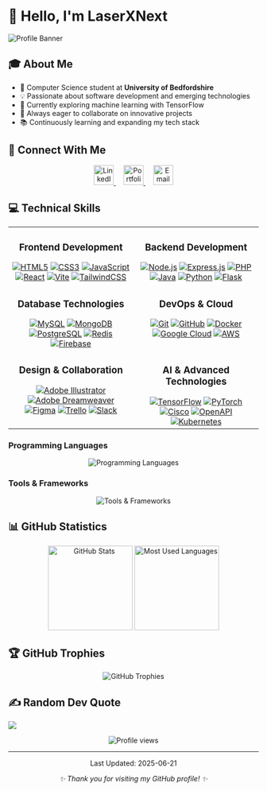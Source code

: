 # 👋 Hello, I'm LaserXNext

![Profile Banner](https://capsule-render.vercel.app/api?type=waving&color=0:FF6B6B,100:4B59F7&height=250&section=header&text=LaserXNext&fontSize=90&animation=twinkling&fontAlignY=36&fontColor=FFFFFF&desc=Software%20Developer%20|%20Student%20|%20Tech%20Enthusiast&descAlignY=56&descAlign=62&descSize=22&stroke=FFFFFF&strokeWidth=1)

## 🎓 About Me
- 🔭 Computer Science student at **University of Bedfordshire**
- 💡 Passionate about software development and emerging technologies
- 🌱 Currently exploring machine learning with TensorFlow
- 🚀 Always eager to collaborate on innovative projects
- 📚 Continuously learning and expanding my tech stack

## 🔗 Connect With Me
<div align="center">
  <a href="https://www.linkedin.com/in/lochana-nimsara">
    <img src="https://img.shields.io/badge/LinkedIn-0077B5?style=for-the-badge&logo=linkedin&logoColor=white&logoWidth=30&logoHeight=30" alt="LinkedIn" height="40" />
  </a>&nbsp;&nbsp;&nbsp;
  <a href="https://laser-x.vercel.app/">
    <img src="https://img.shields.io/badge/Portfolio-FF5722?style=for-the-badge&logo=todoist&logoColor=white&logoWidth=30&logoHeight=30" alt="Portfolio" height="40" />
  </a>&nbsp;&nbsp;&nbsp;
  <a href="mailto:nimsaralochana60@gmail.com">
    <img src="https://img.shields.io/badge/Email-D14836?style=for-the-badge&logo=gmail&logoColor=white&logoWidth=30&logoHeight=30" alt="Email" height="40" />
  </a>
</div>

## 💻 Technical Skills

<table>
  <tr>
    <td valign="top" width="50%">
      <h3 align="center">Frontend Development</h3>
      <div align="center">  
        <a href="https://en.wikipedia.org/wiki/HTML5" target="_blank"><img src="https://img.shields.io/badge/html5-%23E34F26.svg?style=for-the-badge&logo=html5&logoColor=white" alt="HTML5" /></a>  
        <a href="https://www.w3schools.com/css/" target="_blank"><img src="https://img.shields.io/badge/css3-%231572B6.svg?style=for-the-badge&logo=css3&logoColor=white" alt="CSS3" /></a>  
        <a href="https://www.javascript.com/" target="_blank"><img src="https://img.shields.io/badge/javascript-%23323330.svg?style=for-the-badge&logo=javascript&logoColor=%23F7DF1E" alt="JavaScript" /></a>  
        <a href="https://reactjs.org/" target="_blank"><img src="https://img.shields.io/badge/react-%2320232a.svg?style=for-the-badge&logo=react&logoColor=%2361DAFB" alt="React" /></a>  
        <a href="https://vitejs.dev/" target="_blank"><img src="https://img.shields.io/badge/vite-%23646CFF.svg?style=for-the-badge&logo=vite&logoColor=white" alt="Vite" /></a>  
        <a href="https://tailwindcss.com/" target="_blank"><img src="https://img.shields.io/badge/tailwindcss-%2338B2AC.svg?style=for-the-badge&logo=tailwind-css&logoColor=white" alt="TailwindCSS" /></a>
      </div>
    </td>
    <td valign="top" width="50%">
      <h3 align="center">Backend Development</h3>
      <div align="center">  
        <a href="https://nodejs.org/" target="_blank"><img src="https://img.shields.io/badge/node.js-6DA55F?style=for-the-badge&logo=node.js&logoColor=white" alt="Node.js" /></a>  
        <a href="https://expressjs.com/" target="_blank"><img src="https://img.shields.io/badge/express.js-%23404d59.svg?style=for-the-badge&logo=express&logoColor=%2361DAFB" alt="Express.js" /></a>  
        <a href="https://www.php.net/" target="_blank"><img src="https://img.shields.io/badge/php-%23777BB4.svg?style=for-the-badge&logo=php&logoColor=white" alt="PHP" /></a>  
        <a href="https://www.java.com/" target="_blank"><img src="https://img.shields.io/badge/java-%23ED8B00.svg?style=for-the-badge&logo=openjdk&logoColor=white" alt="Java" /></a>  
        <a href="https://www.python.org/" target="_blank"><img src="https://img.shields.io/badge/python-3670A0?style=for-the-badge&logo=python&logoColor=ffdd54" alt="Python" /></a>
        <a href="https://flask.palletsprojects.com/" target="_blank"><img src="https://img.shields.io/badge/flask-%23000.svg?style=for-the-badge&logo=flask&logoColor=white" alt="Flask" /></a>
      </div>
    </td>
  </tr>
  <tr>
    <td valign="top" width="50%">
      <h3 align="center">Database Technologies</h3>
      <div align="center">  
        <a href="https://www.mysql.com/" target="_blank"><img src="https://img.shields.io/badge/mysql-4479A1.svg?style=for-the-badge&logo=mysql&logoColor=white" alt="MySQL" /></a>  
        <a href="https://www.mongodb.com/" target="_blank"><img src="https://img.shields.io/badge/MongoDB-%234ea94b.svg?style=for-the-badge&logo=mongodb&logoColor=white" alt="MongoDB" /></a>  
        <a href="https://www.postgresql.org/" target="_blank"><img src="https://img.shields.io/badge/postgres-%23316192.svg?style=for-the-badge&logo=postgresql&logoColor=white" alt="PostgreSQL" /></a>  
        <a href="https://redis.io/" target="_blank"><img src="https://img.shields.io/badge/redis-%23DD0031.svg?style=for-the-badge&logo=redis&logoColor=white" alt="Redis" /></a>
        <a href="https://firebase.google.com/" target="_blank"><img src="https://img.shields.io/badge/firebase-%23039BE5.svg?style=for-the-badge&logo=firebase" alt="Firebase" /></a>
      </div>
    </td>
    <td valign="top" width="50%">
      <h3 align="center">DevOps & Cloud</h3>
      <div align="center">  
        <a href="https://git-scm.com/" target="_blank"><img src="https://img.shields.io/badge/git-%23F05033.svg?style=for-the-badge&logo=git&logoColor=white" alt="Git" /></a>  
        <a href="https://github.com/" target="_blank"><img src="https://img.shields.io/badge/github-%23121011.svg?style=for-the-badge&logo=github&logoColor=white" alt="GitHub" /></a>  
        <a href="https://www.docker.com/" target="_blank"><img src="https://img.shields.io/badge/docker-%230db7ed.svg?style=for-the-badge&logo=docker&logoColor=white" alt="Docker" /></a>
        <a href="https://cloud.google.com/" target="_blank"><img src="https://img.shields.io/badge/GoogleCloud-%234285F4.svg?style=for-the-badge&logo=google-cloud&logoColor=white" alt="Google Cloud" /></a>
        <a href="https://aws.amazon.com/" target="_blank"><img src="https://img.shields.io/badge/AWS-%23FF9900.svg?style=for-the-badge&logo=amazon-aws&logoColor=white" alt="AWS" /></a>
      </div>
    </td>
  </tr>
  <tr>
    <td valign="top" width="50%">
      <h3 align="center">Design & Collaboration</h3>
      <div align="center">  
        <a href="https://www.adobe.com/products/illustrator.html" target="_blank"><img src="https://img.shields.io/badge/adobe%20illustrator-%23FF9A00.svg?style=for-the-badge&logo=adobe%20illustrator&logoColor=white" alt="Adobe Illustrator" /></a>  
        <a href="https://www.adobe.com/products/dreamweaver.html" target="_blank"><img src="https://img.shields.io/badge/Adobe%20Dreamweaver-FF61F6.svg?style=for-the-badge&logo=Adobe%20Dreamweaver&logoColor=white" alt="Adobe Dreamweaver" /></a>
        <a href="https://www.figma.com/" target="_blank"><img src="https://img.shields.io/badge/figma-%23F24E1E.svg?style=for-the-badge&logo=figma&logoColor=white" alt="Figma" /></a>  
        <a href="https://trello.com/" target="_blank"><img src="https://img.shields.io/badge/Trello-%23026AA7.svg?style=for-the-badge&logo=Trello&logoColor=white" alt="Trello" /></a>
        <a href="https://slack.com/" target="_blank"><img src="https://img.shields.io/badge/Slack-4A154B?style=for-the-badge&logo=slack&logoColor=white" alt="Slack" /></a>
      </div>
    </td>
    <td valign="top" width="50%">
      <h3 align="center">AI & Advanced Technologies</h3>
      <div align="center">  
        <a href="https://www.tensorflow.org/" target="_blank"><img src="https://img.shields.io/badge/TensorFlow-%23FF6F00.svg?style=for-the-badge&logo=TensorFlow&logoColor=white" alt="TensorFlow" /></a>
        <a href="https://pytorch.org/" target="_blank"><img src="https://img.shields.io/badge/PyTorch-%23EE4C2C.svg?style=for-the-badge&logo=PyTorch&logoColor=white" alt="PyTorch" /></a>
        <a href="https://www.cisco.com/" target="_blank"><img src="https://img.shields.io/badge/cisco-%23049fd9.svg?style=for-the-badge&logo=cisco&logoColor=black" alt="Cisco" /></a>
        <a href="https://www.openapis.org/" target="_blank"><img src="https://img.shields.io/badge/openapi-%236BA539.svg?style=for-the-badge&logo=openapi-initiative&logoColor=white" alt="OpenAPI" /></a>
        <a href="https://kubernetes.io/" target="_blank"><img src="https://img.shields.io/badge/kubernetes-%23326ce5.svg?style=for-the-badge&logo=kubernetes&logoColor=white" alt="Kubernetes" /></a>
      </div>
    </td>
  </tr>
</table>

### Programming Languages
<div align="center">
  <img src="https://skillicons.dev/icons?i=py,js,java,php,cpp,c" alt="Programming Languages" />
</div>

### Tools & Frameworks
<div align="center">
  <img src="https://skillicons.dev/icons?i=react,nodejs,express,vite,flask,docker,git,figma,mongodb,mysql" alt="Tools & Frameworks" />
</div>

## 📊 GitHub Statistics

<div align="center">
  <img src="https://github-readme-stats.vercel.app/api?username=laserXnext&show_icons=true&theme=radical" alt="GitHub Stats" height="170" />
  <img src="https://github-readme-stats.vercel.app/api/top-langs/?username=laserXnext&layout=compact&theme=radical" alt="Most Used Languages" height="170" />
</div>

## 🏆 GitHub Trophies

<div align="center">
  <img src="https://github-profile-trophy.vercel.app/?username=laserXnext&theme=radical&no-frame=false&no-bg=true&margin-w=4" alt="GitHub Trophies" />
</div>

## ✍️ Random Dev Quote
![](https://quotes-github-readme.vercel.app/api?type=horizontal&theme=radical)

<div align="center">
  <img src="https://komarev.com/ghpvc/?username=laserXnext&style=flat-square&color=blueviolet" alt="Profile views" />
</div>

---

<div align="center">
  <!-- Last Updated -->
  <p>Last Updated: 2025-06-21</p>
  <i>✨ Thank you for visiting my GitHub profile! ✨</i>
</div>
